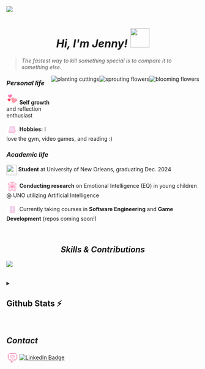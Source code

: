 ![](https://i.pinimg.com/originals/9c/a1/e5/9ca1e556e51c25031e462bcc02e42d6a.jpg)

<h1 align="center"><i>Hi, I'm Jenny! <img src="https://64.media.tumblr.com/93b94b02cf5a55c5f0fe560a7786eceb/tumblr_mjmelbZnz71rzy67oo1_500.gifv" width="50" height="50" ></i></h1>

>*The fastest way to kill something special is to compare it to something else.*
<img align="right" height="150" src="https://i.pinimg.com/originals/cb/0b/c6/cb0bc66247b94a7702b02e8dda7c0556.jpg" alt="blooming flowers"/>
<img align="right" height="150" src="https://i.pinimg.com/originals/08/89/8b/08898b68899869874bf3d3405731bba1.jpg" alt="sprouting flowers"/>
<img align="right" height="150" src="https://i.pinimg.com/originals/df/1f/9a/df1f9af831a6108cca907d447dcf76b8.png" alt="planting cuttings"/>

### _Personal life_
<p>
<img src= "images/triplehearts" width="30" height="30">   <strong>Self growth</strong> and reflection enthusiast

<img src="images/pc" width="30" height="30" align="center"> <strong>Hobbies:</strong> I love the gym, video games, and reading :)
</p>

### _Academic life_
<p>
<img src="https://i.pinimg.com/originals/4b/4e/53/4b4e535acabd60f52b43f19f8091ca1d.gif" width="27" height="27" align="center">   <strong>Student</strong> at University of New Orleans, graduating Dec. 2024

<img src="images/teddy" width="30" height="30" align="center">  <strong>Conducting research</strong> on Emotional Intelligence (EQ) in young children @ UNO utilizing Artificial Intelligence

<img src="images/gameboy" width="30" height="30" align="center">  Currently taking courses in <strong>Software Engineering</strong> and <strong>Game Development</strong> (repos coming soon!)

<br>
</p>

<!-- Skills -->
<h2 align="center"><i>Skills & Contributions</i></h2>
<p align="left">
  <a href="https://skillicons.dev">
    <img src="https://skillicons.dev/icons?i=java,py,c,react,html,javascript,css,eclipse,git,github,gitlab,vscode&perline=6" />
  </a>
</p><br>

<!-- Streak -->
  <details>
    <summary><h2>Github Stats ⚡</h2></summary>
  <p><a href="https://git.io/streak-stats"><img src="https://streak-stats.demolab.com?user=Jenspi&theme=jolly&border_radius=5&date_format=M%20j%5B%2C%20Y%5D" alt="GitHub Streak"/></a></p>
  </details><br>

<!-- Contact -->
<h2 align="left"><i>Contact</i></h2>
<p align="left">
  <img src="images/msg" width="30" height="30" align="center"> <a href="https://www.linkedin.com/in/jenspi/"><img src="https://img.shields.io/badge/LinkedIn-blue?style=for-the-badge&logo=linkedin&logoColor=white" alt="LinkedIn Badge" align="center"></a>
</p>

